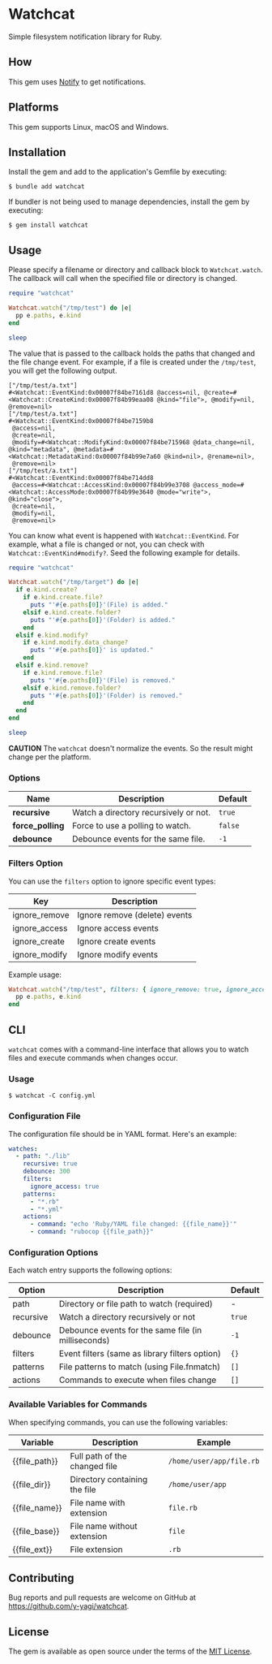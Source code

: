 # Watchcat

Simple filesystem notification library for Ruby.

## How

This gem uses [Notify](https://github.com/notify-rs/notify) to get notifications.

## Platforms

This gem supports Linux, macOS and Windows.

## Installation

Install the gem and add to the application's Gemfile by executing:

    $ bundle add watchcat

If bundler is not being used to manage dependencies, install the gem by executing:

    $ gem install watchcat

## Usage

Please specify a filename or directory and callback block to `Watchcat.watch`. The callback will call when the specified file or directory is changed.

```ruby
require "watchcat"

Watchcat.watch("/tmp/test") do |e|
  pp e.paths, e.kind
end

sleep
```

The value that is passed to the callback holds the paths that changed and the file change event. For example, if a file is created under the `/tmp/test`, you will get the following output.

```
["/tmp/test/a.txt"]
#<Watchcat::EventKind:0x00007f84be7161d8 @access=nil, @create=#<Watchcat::CreateKind:0x00007f84b99eaa08 @kind="file">, @modify=nil, @remove=nil>
["/tmp/test/a.txt"]
#<Watchcat::EventKind:0x00007f84be7159b8
 @access=nil,
 @create=nil,
 @modify=#<Watchcat::ModifyKind:0x00007f84be715968 @data_change=nil, @kind="metadata", @metadata=#<Watchcat::MetadataKind:0x00007f84b99e7a60 @kind=nil>, @rename=nil>,
 @remove=nil>
["/tmp/test/a.txt"]
#<Watchcat::EventKind:0x00007f84be714dd8
 @access=#<Watchcat::AccessKind:0x00007f84b99e3708 @access_mode=#<Watchcat::AccessMode:0x00007f84b99e3640 @mode="write">, @kind="close">,
 @create=nil,
 @modify=nil,
 @remove=nil>
```

You can know what event is happened with `Watchcat::EventKind`. For example, what a file is changed or not, you can check with `Watchcat::EventKind#modify?`. Seed the following example for details.

```ruby
require "watchcat"

Watchcat.watch("/tmp/target") do |e|
  if e.kind.create?
    if e.kind.create.file?
      puts "'#{e.paths[0]}'(File) is added."
    elsif e.kind.create.folder?
      puts "'#{e.paths[0]}'(Folder) is added."
    end
  elsif e.kind.modify?
    if e.kind.modify.data_change?
      puts "'#{e.paths[0]}' is updated."
    end
  elsif e.kind.remove?
    if e.kind.remove.file?
      puts "'#{e.paths[0]}'(File) is removed."
    elsif e.kind.remove.folder?
      puts "'#{e.paths[0]}'(Folder) is removed."
    end
  end
end

sleep
```


**CAUTION** The `watchcat` doesn't normalize the events. So the result might change per the platform.

### Options

| Name                       | Description                              | Default           |
| -------------------------- | -----------------------------------------| ----------------- |
| **recursive**              | Watch a directory recursively or not.    | `true`            |
| **force_polling**          | Force to use a polling to watch.         | `false`           |
| **debounce**               | Debounce events for the same file.       | `-1`              |


### Filters Option

You can use the `filters` option to ignore specific event types:

| Key             | Description                       |
|-----------------|-----------------------------------|
| ignore_remove   | Ignore remove (delete) events     |
| ignore_access   | Ignore access events              |
| ignore_create   | Ignore create events              |
| ignore_modify   | Ignore modify events              |

Example usage:

```ruby
Watchcat.watch("/tmp/test", filters: { ignore_remove: true, ignore_access: true }) do |e|
  pp e.paths, e.kind
end
```


## CLI

`watchcat` comes with a command-line interface that allows you to watch files and execute commands when changes occur.

### Usage

```
$ watchcat -C config.yml
```

### Configuration File

The configuration file should be in YAML format. Here's an example:

```yaml
watches:
  - path: "./lib"
    recursive: true
    debounce: 300
    filters:
      ignore_access: true
    patterns:
      - "*.rb"
      - "*.yml"
    actions:
      - command: "echo 'Ruby/YAML file changed: {{file_name}}'"
      - command: "rubocop {{file_path}}"
```

### Configuration Options

Each watch entry supports the following options:

| Option      | Description                                            | Default |
|-------------|--------------------------------------------------------|---------|
| path        | Directory or file path to watch (required)             | -       |
| recursive   | Watch a directory recursively or not                   | `true`  |
| debounce    | Debounce events for the same file (in milliseconds)    | `-1`    |
| filters     | Event filters (same as library filters option)         | `{}`    |
| patterns    | File patterns to match (using File.fnmatch)            | `[]`    |
| actions     | Commands to execute when files change                  | `[]`    |

### Available Variables for Commands

When specifying commands, you can use the following variables:

| Variable      | Description                              | Example                |
|---------------|------------------------------------------|------------------------|
| {{file_path}} | Full path of the changed file            | `/home/user/app/file.rb` |
| {{file_dir}}  | Directory containing the file            | `/home/user/app`        |
| {{file_name}} | File name with extension                 | `file.rb`               |
| {{file_base}} | File name without extension              | `file`                  |
| {{file_ext}}  | File extension                           | `.rb`                   |



## Contributing

Bug reports and pull requests are welcome on GitHub at https://github.com/y-yagi/watchcat.

## License

The gem is available as open source under the terms of the [MIT License](https://opensource.org/licenses/MIT).
